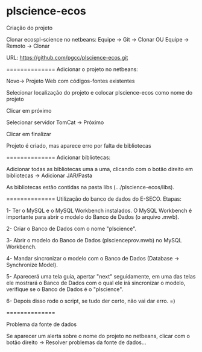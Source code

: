 plscience-ecos
==============
Criação do projeto

Clonar ecospl-science no netbeans: Equipe -> Git -> Clonar OU Equipe -> Remoto -> Clonar

URL:  https://github.com/pgcc/plscience-ecos.git

==============
Adicionar o projeto no netbeans:

Novo-> Projeto Web com códigos-fontes existentes

Selecionar localização do projeto e colocar plscience-ecos como nome do projeto

Clicar em próximo

Selecionar servidor TomCat -> Próximo

Clicar em finalizar

Projeto é criado, mas aparece erro por falta de bibliotecas

==============
Adicionar bibliotecas:

Adicionar todas as bibliotecas uma a uma, clicando com o botão direito em bibliotecas -> Adicionar JAR/Pasta

As bibliotecas estão contidas na pasta libs (.../plscience-ecos/libs).

==============
Utilização do banco de dados do E-SECO. Etapas:

1- Ter o MySQL e o MySQL Workbench instalados. O MySQL Workbench é importante para abrir o modelo do Banco de Dados (o arquivo .mwb).

2- Criar o Banco de Dados com o nome "plscience".

3- Abrir o modelo do Banco de Dados (plscienceprov.mwb) no MySQL Workbench.

4- Mandar sincronizar o modelo com o Banco de Dados (Database -> Synchronize Model).

5- Aparecerá uma tela guia, apertar "next" seguidamente, em uma das telas ele mostrará o Banco de Dados com o qual ele irá sincronizar o modelo, verifique se o Banco de Dados é o "plscience".

6- Depois disso rode o script, se tudo der certo, não vai dar erro. =)

==============

Problema da fonte de dados

Se aparecer um alerta sobre o nome do projeto no netbeans, clicar com o botão direito -> Resolver problemas da fonte de dados...
